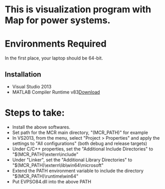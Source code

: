 This is visualization program with Map for power systems.
=======

# Environments Required
In the first place, your laptop should be 64-bit. 
## Installation
* Visual Studio 2013
* MATLAB Compiler Runtime v83[Download](http://pan.baidu.com/s/1pJ0qjur)

# Steps to take:
* Install the above softwares.
* Set path for the MCR main directory, "(MCR_PATH)" for example
* In VS2013, from the menu, select "Project > Properties" and apply the settings to "All configurations" (both debug and release targets)
* Under C/C++ properties, set the "Additional Include Directories" to "$(MCR_PATH)\extern\include"
* Under "Linker", set the "Additional Library Directories" to "$(MCR_PATH)\extern\lib\win64\microsoft"
* Extend the PATH environment variable to include the directory "$(MCR_PATH)\runtime\win64"
* Put EVPSO84.dll into the above PATH